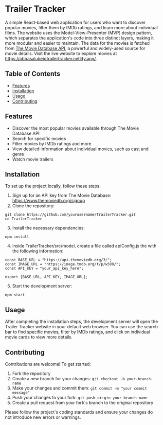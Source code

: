 <!DOCTYPE html>
<html lang="en">
<head>
<meta charset="UTF-8">
<meta name="viewport" content="width=device-width, initial-scale=1.0">
</head>
<body>
<h1>Trailer Tracker</h1>
<p>A simple React-based web application for users who want to discover popular movies, filter them by IMDb ratings, and learn more about individual films. The website uses the Model-View-Presenter (MVP) design pattern, which separates the application's code into three distinct layers, making it more modular and easier to maintain. The data for the movies is fetched from <a href="https://www.themoviedb.org/documentation/api" target="_blank">The Movie Database API</a>, a powerful and widely-used source for movie details. Visit the live website to explore movies at <a href="https://abbasalubeidtrailertracker.netlify.app/" target="_blank">https://abbasalubeidtrailertracker.netlify.app/</a>.</p>


<h2>Table of Contents</h2>
<ul>
  <li><a href="#features">Features</a></li>
  <li><a href="#installation">Installation</a></li>
  <li><a href="#usage">Usage</a></li>
  <li><a href="#contributing">Contributing</a></li>
</ul>

<h2 id="features">Features</h2>
<ul>
  <li>Discover the most popular movies available through The Movie Database API</li>
  <li>Search for specific movies</li>
  <li>Filter movies by IMDb ratings and more</li>
  <li>View detailed information about individual movies, such as cast and genre</li>
  <li>Watch movie trailers</li>
</ul>

<h2 id="installation">Installation</h2>
<p>To set up the project locally, follow these steps:</p>
<ol>
  <li>Sign up for an API key from The Movie Database: <a href="https://www.themoviedb.org/signup" target="_blank">https://www.themoviedb.org/signup</a></li>
  <li>Clone the repository:</li>
</ol>

<pre><code>git clone https://github.com/yourusername/TrailerTracker.git
cd TrailerTracker
</code></pre>

<ol start="3">
  <li>Install the necessary dependencies:</li>
</ol>

<pre><code>npm install
</code></pre>

<ol start="4">
  <li>Inside TrailerTracker/src/model, create a file called apiConfig.js the with the following information:</li>
</ol>

<pre><code>const BASE_URL = "https://api.themoviedb.org/3/";
const IMAGE_URL = "https://image.tmdb.org/t/p/w500/";
const API_KEY = "your_api_key_here";

export {BASE_URL, API_KEY, IMAGE_URL};
</code></pre>

<ol start="5">
  <li>Start the development server:</li>
</ol>

<pre><code>npm start
</code></pre>

<h2 id="usage">Usage</h2>
<p>After completing the installation steps, the development server will open the Trailer Tracker website in your default web browser. You can use the search bar to find specific movies, filter by IMDb ratings, and click on individual movie cards to view more details.</p>

<h2 id="contributing">Contributing</h2>
<p>Contributions are welcome! To get started:</p>
<ol>
  <li>Fork the repository</li>
  <li>Create a new branch for your changes: <code>git checkout -b your-branch-name</code></li>
  <li>Make your changes and commit them: <code>git commit -m "your commit message"</code></li>
  <li>Push your changes to your fork: <code>git push origin your-branch-name</code></li>
  <li>Create a pull request from your fork's branch to the original repository</li>
</ol>
<p>Please follow the project's coding standards and ensure your changes do not introduce new errors or warnings.</p>

</body>
</html>
